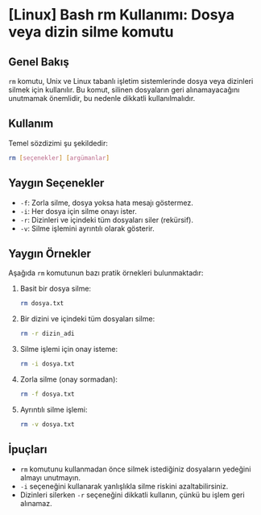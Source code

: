 # [Linux] Bash rm Kullanımı: Dosya veya dizin silme komutu

## Genel Bakış
`rm` komutu, Unix ve Linux tabanlı işletim sistemlerinde dosya veya dizinleri silmek için kullanılır. Bu komut, silinen dosyaların geri alınamayacağını unutmamak önemlidir, bu nedenle dikkatli kullanılmalıdır.

## Kullanım
Temel sözdizimi şu şekildedir:
```bash
rm [seçenekler] [argümanlar]
```

## Yaygın Seçenekler
- `-f`: Zorla silme, dosya yoksa hata mesajı göstermez.
- `-i`: Her dosya için silme onayı ister.
- `-r`: Dizinleri ve içindeki tüm dosyaları siler (rekürsif).
- `-v`: Silme işlemini ayrıntılı olarak gösterir.

## Yaygın Örnekler
Aşağıda `rm` komutunun bazı pratik örnekleri bulunmaktadır:

1. Basit bir dosya silme:
   ```bash
   rm dosya.txt
   ```

2. Bir dizini ve içindeki tüm dosyaları silme:
   ```bash
   rm -r dizin_adi
   ```

3. Silme işlemi için onay isteme:
   ```bash
   rm -i dosya.txt
   ```

4. Zorla silme (onay sormadan):
   ```bash
   rm -f dosya.txt
   ```

5. Ayrıntılı silme işlemi:
   ```bash
   rm -v dosya.txt
   ```

## İpuçları
- `rm` komutunu kullanmadan önce silmek istediğiniz dosyaların yedeğini almayı unutmayın.
- `-i` seçeneğini kullanarak yanlışlıkla silme riskini azaltabilirsiniz.
- Dizinleri silerken `-r` seçeneğini dikkatli kullanın, çünkü bu işlem geri alınamaz.